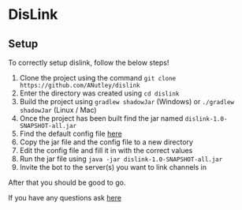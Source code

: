 # DisLink
## Setup
To correctly setup dislink, follow the below steps!

1. Clone the project using the command `git clone https://github.com/ANutley/dislink`
2. Enter the directory was created using `cd dislink`
3. Build the project using `gradlew shadowJar` (Windows) or `./gradlew shadowJar` (Linux / Mac)
4. Once the project has been built find the jar named `dislink-1.0-SNAPSHOT-all.jar`
5. Find the default config file [here](https://github.com/ANutley/dislink/blob/master/src/main/resources/config.yml)
6. Copy the jar file and the config file to a new directory
7. Edit the config file and fill it in with the correct values
8. Run the jar file using `java -jar dislink-1.0-SNAPSHOT-all.jar`
9. Invite the bot to the server(s) you want to link channels in

After that you should be good to go.

If you have any questions ask [here](https://discord.gg/NtbNhGt3XN)